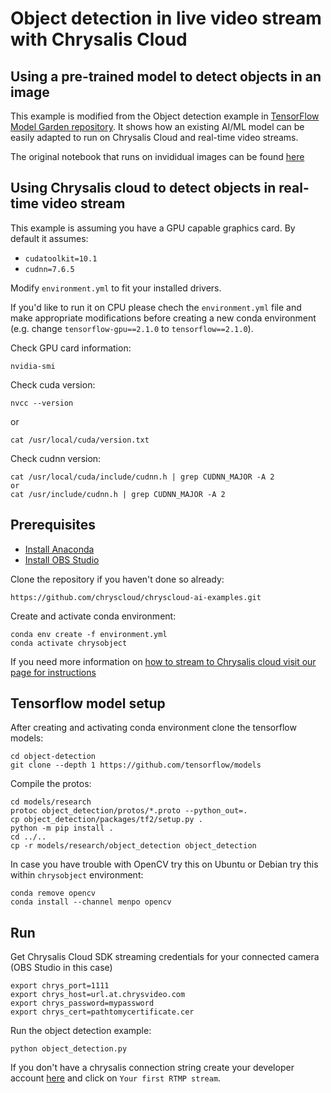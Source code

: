 # Object detection in live video stream with Chrysalis Cloud

##  Using a pre-trained model to detect objects in an image

This example is modified from the Object detection example in [TensorFlow Model Garden repository](https://github.com/tensorflow/models). It shows how an existing AI/ML model can be easily adapted to run on Chrysalis Cloud and real-time video streams. 

The original notebook that runs on invididual images can be found [here](https://github.com/tensorflow/models/blob/master/research/object_detection/colab_tutorials/object_detection_tutorial.ipynb)

## Using Chrysalis cloud to detect objects in real-time video stream

This example is assuming you have a GPU capable graphics card. By default it assumes: 
- `cudatoolkit=10.1`
- `cudnn=7.6.5`

Modify `environment.yml` to fit your installed drivers. 

If you'd like to run it on CPU please chech the `environment.yml` file and make appropriate modifications before creating a new conda environment (e.g. change  `tensorflow-gpu==2.1.0` to `tensorflow==2.1.0`).

Check GPU card information:
```
nvidia-smi
```

Check cuda version:
```
nvcc --version
```
or 
```
cat /usr/local/cuda/version.txt
```

Check cudnn version:
```
cat /usr/local/cuda/include/cudnn.h | grep CUDNN_MAJOR -A 2
or
cat /usr/include/cudnn.h | grep CUDNN_MAJOR -A 2
```

## Prerequisites

- [Install Anaconda](https://docs.anaconda.com/anaconda/install/)
- [Install OBS Studio](https://obsproject.com/)

Clone the repository if you haven't done so already:
```
https://github.com/chryscloud/chryscloud-ai-examples.git
```

Create and activate conda environment:
```
conda env create -f environment.yml
conda activate chrysobject
```

If you need more information on [how to stream to Chrysalis cloud visit our page for instructions](https://chryscloud.com/documentation/how-to-stream-from-web-cam-to-chrysalis/)

## Tensorflow model setup

After creating and activating conda environment clone the tensorflow models:

```
cd object-detection
git clone --depth 1 https://github.com/tensorflow/models
```

Compile the protos:
```
cd models/research
protoc object_detection/protos/*.proto --python_out=.
cp object_detection/packages/tf2/setup.py .
python -m pip install .
cd ../..
cp -r models/research/object_detection object_detection
```

In case you have trouble with OpenCV try this on Ubuntu or Debian try this within `chrysobject` environment:
```
conda remove opencv
conda install --channel menpo opencv
```

## Run

Get Chrysalis Cloud SDK streaming credentials for your connected camera (OBS Studio in this case)
```
export chrys_port=1111
export chrys_host=url.at.chrysvideo.com
export chrys_password=mypassword
export chrys_cert=pathtomycertificate.cer
```

Run the object detection example:
```
python object_detection.py
```

If you don't have a chrysalis connection string create your developer account [here](https://cloud.chryscloud.com) and click on `Your first RTMP stream`.





